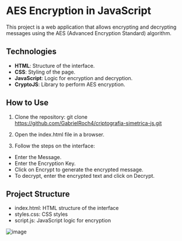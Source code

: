 # AES Encryption in JavaScript
This project is a web application that allows encrypting and decrypting messages using the AES (Advanced Encryption Standard) algorithm.

## Technologies
- **HTML**: Structure of the interface.
- **CSS**: Styling of the page.
- **JavaScript**: Logic for encryption and decryption.
- **CryptoJS**: Library to perform AES encryption.

## How to Use
1. Clone the repository:
git clone https://github.com/GabrielRoch4/criptografia-simetrica-js.git

2. Open the index.html file in a browser.

3. Follow the steps on the interface:
   
- Enter the Message.
- Enter the Encryption Key.
- Click on Encrypt to generate the encrypted message.
- To decrypt, enter the encrypted text and click on Decrypt.
  
## Project Structure
- index.html: HTML structure of the interface
- styles.css: CSS styles
- script.js: JavaScript logic for encryption

![image](https://github.com/user-attachments/assets/edebdc45-92f3-47b7-be6e-d5968fef087f)

